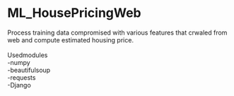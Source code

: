 # ML_HousePricingWeb
Process training data compromised with various features that crwaled from web and compute estimated housing price.
<br>
<br>
Usedmodules
<br>-numpy
<br>-beautifulsoup
<br>-requests
<br>-Django
